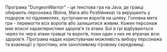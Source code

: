 Програма "DungeonWarrior" - це текстова гра на Java, де гравці обирають персонажа (Воїна, Мага або Розбійника) та вирушають у подорож по підземеллях, зустрічаючи ворогів на шляху.
Головна мета гри - перемогти всіх ворогів або залишитися живим. Кожен персонаж має власні характеристики здоров'я та атаки.
Бої в грі відбуваються через по черзі атаки гравця та ворогів, поки один з них не втрачає всю здоров'я.
Програма надає користувачам можливість вибору персонажа та взаємодії у простому, але захопливому ігровому середовищі.





